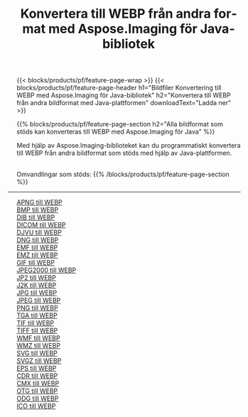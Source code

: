 ﻿---
title: Konvertera till WEBP från andra format med Aspose.Imaging för Java-bibliotek 
weight: 3920
url: /sv/java/conversion/to/webp 
lang: sv
langdirlevel: 2
locales: zh-hans,ja,it,ru,de,es,fr,nl,id,lt,pl,pt,vi,tr,ko,zh-hant,ar,hi,th,sv,cs,uk,he
description: Med Aspose.Imaging kan du konvertera till WEBP från andra format med Java
---

{{< blocks/products/pf/feature-page-wrap >}}
{{< blocks/products/pf/feature-page-header h1="Bildfiler Konvertering till WEBP med Aspose.Imaging för Java-bibliotek" h2="Konvertera till WEBP från andra bildformat med Java-plattformen" downloadText="Ladda ner" >}}


{{% blocks/products/pf/feature-page-section  h2="Alla bildformat som stöds kan konverteras till WEBP med Aspose.Imaging för Java" %}}
<p align=justify>Med hjälp av Aspose.Imaging-biblioteket kan du programmatiskt konvertera till WEBP från andra bildformat som stöds med hjälp av Java-plattformen.</p>
<br/>
Omvandlingar som stöds:
{{% /blocks/products/pf/feature-page-section %}}
<div class="container-fluid productfamilypage bg-gray">
    <div class="convertypes bg-gray agp-content section">
        <div class="container">
		<hr style="margin-left:-20px;"/>
		<div class="row other-converters">
		    <div class='col-md-2 other-converter remove-lp remove-rp'><a href="/imaging/sv/java/conversion/apng-to-webp" >APNG till WEBP</a></div>
<div class='col-md-2 other-converter remove-lp remove-rp'><a href="/imaging/sv/java/conversion/bmp-to-webp" >BMP till WEBP</a></div>
<div class='col-md-2 other-converter remove-lp remove-rp'><a href="/imaging/sv/java/conversion/dib-to-webp" >DIB till WEBP</a></div>
<div class='col-md-2 other-converter remove-lp remove-rp'><a href="/imaging/sv/java/conversion/dicom-to-webp" >DICOM till WEBP</a></div>
<div class='col-md-2 other-converter remove-lp remove-rp'><a href="/imaging/sv/java/conversion/djvu-to-webp" >DJVU till WEBP</a></div>
<div class='col-md-2 other-converter remove-lp remove-rp'><a href="/imaging/sv/java/conversion/dng-to-webp" >DNG till WEBP</a></div>
<div class='col-md-2 other-converter remove-lp remove-rp'><a href="/imaging/sv/java/conversion/emf-to-webp" >EMF till WEBP</a></div>
<div class='col-md-2 other-converter remove-lp remove-rp'><a href="/imaging/sv/java/conversion/emz-to-webp" >EMZ till WEBP</a></div>
<div class='col-md-2 other-converter remove-lp remove-rp'><a href="/imaging/sv/java/conversion/gif-to-webp" >GIF till WEBP</a></div>
<div class='col-md-2 other-converter remove-lp remove-rp'><a href="/imaging/sv/java/conversion/jpeg2000-to-webp" >JPEG2000 till WEBP</a></div>
<div class='col-md-2 other-converter remove-lp remove-rp'><a href="/imaging/sv/java/conversion/jp2-to-webp" >JP2 till WEBP</a></div>
<div class='col-md-2 other-converter remove-lp remove-rp'><a href="/imaging/sv/java/conversion/j2k-to-webp" >J2K till WEBP</a></div>
<div class='col-md-2 other-converter remove-lp remove-rp'><a href="/imaging/sv/java/conversion/jpg-to-webp" >JPG till WEBP</a></div>
<div class='col-md-2 other-converter remove-lp remove-rp'><a href="/imaging/sv/java/conversion/jpeg-to-webp" >JPEG till WEBP</a></div>
<div class='col-md-2 other-converter remove-lp remove-rp'><a href="/imaging/sv/java/conversion/png-to-webp" >PNG till WEBP</a></div>
<div class='col-md-2 other-converter remove-lp remove-rp'><a href="/imaging/sv/java/conversion/tga-to-webp" >TGA till WEBP</a></div>
<div class='col-md-2 other-converter remove-lp remove-rp'><a href="/imaging/sv/java/conversion/tif-to-webp" >TIF till WEBP</a></div>
<div class='col-md-2 other-converter remove-lp remove-rp'><a href="/imaging/sv/java/conversion/tiff-to-webp" >TIFF till WEBP</a></div>
<div class='col-md-2 other-converter remove-lp remove-rp'><a href="/imaging/sv/java/conversion/wmf-to-webp" >WMF till WEBP</a></div>
<div class='col-md-2 other-converter remove-lp remove-rp'><a href="/imaging/sv/java/conversion/wmz-to-webp" >WMZ till WEBP</a></div>
<div class='col-md-2 other-converter remove-lp remove-rp'><a href="/imaging/sv/java/conversion/svg-to-webp" >SVG till WEBP</a></div>
<div class='col-md-2 other-converter remove-lp remove-rp'><a href="/imaging/sv/java/conversion/svgz-to-webp" >SVGZ till WEBP</a></div>
<div class='col-md-2 other-converter remove-lp remove-rp'><a href="/imaging/sv/java/conversion/eps-to-webp" >EPS till WEBP</a></div>
<div class='col-md-2 other-converter remove-lp remove-rp'><a href="/imaging/sv/java/conversion/cdr-to-webp" >CDR till WEBP</a></div>
<div class='col-md-2 other-converter remove-lp remove-rp'><a href="/imaging/sv/java/conversion/cmx-to-webp" >CMX till WEBP</a></div>
<div class='col-md-2 other-converter remove-lp remove-rp'><a href="/imaging/sv/java/conversion/otg-to-webp" >OTG till WEBP</a></div>
<div class='col-md-2 other-converter remove-lp remove-rp'><a href="/imaging/sv/java/conversion/odg-to-webp" >ODG till WEBP</a></div>
<div class='col-md-2 other-converter remove-lp remove-rp'><a href="/imaging/sv/java/conversion/ico-to-webp" >ICO till WEBP</a></div>
                </div>
        </div>
    </div>
</div>
<br/>

